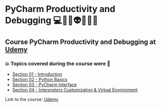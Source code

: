 # PyCharm Productivity and Debugging 💻🤖🤯👽👩🏻‍💻
## Course PyCharm Productivity and Debugging at [Udemy](https://www.udemy.com/course/pycharm-python/)
### 💥 Topics covered during the course were 🚀
- [Section 01 - Introduction](https://github.com/romulovieira777/PyCharm_Productivity_and_Debugging/tree/master/Section_01_Introduction)
- [Section 02 - Python Basics](https://github.com/romulovieira777/PyCharm_Productivity_and_Debugging/tree/master/Section_02_Python_Basics)
- [Section 03 - PyCharm Interface](https://github.com/romulovieira777/PyCharm_Productivity_and_Debugging/tree/master/Section_03_PyCharm_Interface)
- [Section 04 - Interpreters Customization & Virtual Environment](https://github.com/romulovieira777/PyCharm_Productivity_and_Debugging/tree/master/Section_04_Interpreters_Customization_Virtual_Environment)

Link to the course: [Udemy](https://www.udemy.com/course/pycharm-python/)
